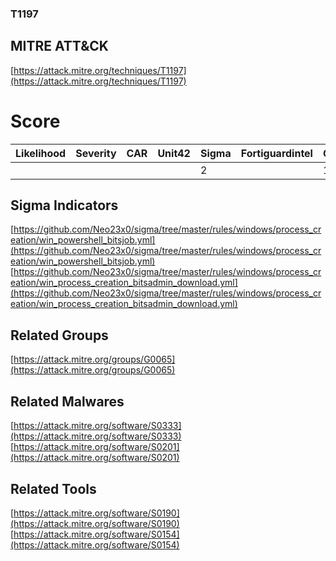 
### T1197
## MITRE ATT&CK
[https://attack.mitre.org/techniques/T1197](https://attack.mitre.org/techniques/T1197)

# Score

| Likelihood | Severity | CAR | Unit42 | Sigma | Fortiguardintel | Groups | Malwares | Tools |
| ---------- | -------- | --- | ------ | ----- | --------------- | ---  | --- | --- |
 |   |   |   |   | 2 |   | 1 | 2 | 2 |



## Sigma Indicators

[https://github.com/Neo23x0/sigma/tree/master/rules/windows/process_creation/win_powershell_bitsjob.yml](https://github.com/Neo23x0/sigma/tree/master/rules/windows/process_creation/win_powershell_bitsjob.yml)
[https://github.com/Neo23x0/sigma/tree/master/rules/windows/process_creation/win_process_creation_bitsadmin_download.yml](https://github.com/Neo23x0/sigma/tree/master/rules/windows/process_creation/win_process_creation_bitsadmin_download.yml)
[]()


## Related Groups

[https://attack.mitre.org/groups/G0065](https://attack.mitre.org/groups/G0065)
[]()


## Related Malwares

[https://attack.mitre.org/software/S0333](https://attack.mitre.org/software/S0333)
[https://attack.mitre.org/software/S0201](https://attack.mitre.org/software/S0201)
[]()


## Related Tools

[https://attack.mitre.org/software/S0190](https://attack.mitre.org/software/S0190)
[https://attack.mitre.org/software/S0154](https://attack.mitre.org/software/S0154)
[]()
